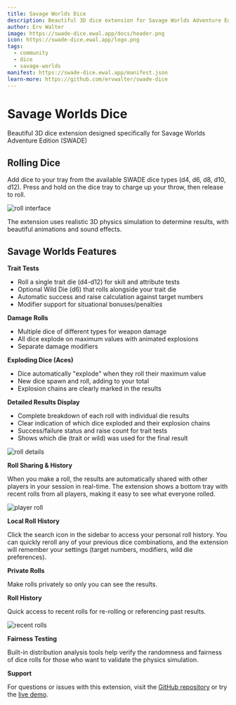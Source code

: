 ```yaml
---
title: Savage Worlds Dice
description: Beautiful 3D dice extension for Savage Worlds Adventure Edition (SWADE)
author: Erv Walter
image: https://swade-dice.ewal.app/docs/header.png
icon: https://swade-dice.ewal.app/logo.png
tags:
  - community
  - dice
  - savage-worlds
manifest: https://swade-dice.ewal.app/manifest.json
learn-more: https://github.com/ervwalter/swade-dice
---
```


# Savage Worlds Dice

Beautiful 3D dice extension designed specifically for Savage Worlds Adventure Edition (SWADE)

## Rolling Dice

Add dice to your tray from the available SWADE dice types (d4, d6, d8, d10, d12). Press and hold on the dice tray to charge up your throw, then release to roll.

![roll interface](https://swade-dice.ewal.app/docs/rolls.png)

The extension uses realistic 3D physics simulation to determine results, with beautiful animations and sound effects.

## Savage Worlds Features

**Trait Tests**
- Roll a single trait die (d4-d12) for skill and attribute tests
- Optional Wild Die (d6) that rolls alongside your trait die
- Automatic success and raise calculation against target numbers
- Modifier support for situational bonuses/penalties

**Damage Rolls**
- Multiple dice of different types for weapon damage
- All dice explode on maximum values with animated explosions
- Separate damage modifiers

**Exploding Dice (Aces)**
- Dice automatically "explode" when they roll their maximum value
- New dice spawn and roll, adding to your total
- Explosion chains are clearly marked in the results

**Detailed Results Display**
- Complete breakdown of each roll with individual die results
- Clear indication of which dice exploded and their explosion chains
- Success/failure status and raise count for trait tests
- Shows which die (trait or wild) was used for the final result

![roll details](https://swade-dice.ewal.app/docs/roll-details.png)

**Roll Sharing & History**

When you make a roll, the results are automatically shared with other players in your session in real-time. The extension shows a bottom tray with recent rolls from all players, making it easy to see what everyone rolled.

![player roll](https://swade-dice.ewal.app/docs/player.png)

**Local Roll History**

Click the search icon in the sidebar to access your personal roll history. You can quickly reroll any of your previous dice combinations, and the extension will remember your settings (target numbers, modifiers, wild die preferences).

**Private Rolls**

Make rolls privately so only you can see the results.

**Roll History**

Quick access to recent rolls for re-rolling or referencing past results.

![recent rolls](https://swade-dice.ewal.app/docs/recent.png)

**Fairness Testing**

Built-in distribution analysis tools help verify the randomness and fairness of dice rolls for those who want to validate the physics simulation.

**Support**

For questions or issues with this extension, visit the [GitHub repository](https://github.com/ervwalter/swade-dice) or try the [live demo](https://swade-dice.ewal.app/).
